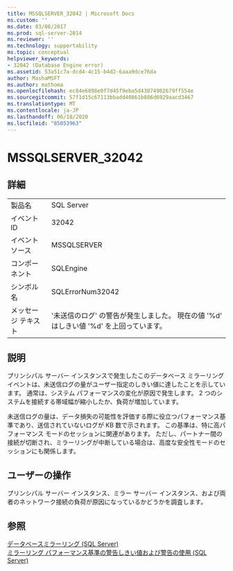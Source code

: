 ```yaml
---
title: MSSQLSERVER_32042 | Microsoft Docs
ms.custom: ''
ms.date: 03/08/2017
ms.prod: sql-server-2014
ms.reviewer: ''
ms.technology: supportability
ms.topic: conceptual
helpviewer_keywords:
- 32042 (Database Engine error)
ms.assetid: 53a51c7a-dcd4-4c15-b4d2-6aaa9dce76da
author: MashaMSFT
ms.author: mathoma
ms.openlocfilehash: ec84e6898e0f7d45f9eba5d43074982679ff554e
ms.sourcegitcommit: 57f1d15c67113bbadd40861b886d6929aacd3467
ms.translationtype: MT
ms.contentlocale: ja-JP
ms.lasthandoff: 06/18/2020
ms.locfileid: "85053963"
---
```

# <a name="mssqlserver_32042"></a>MSSQLSERVER_32042
    
## <a name="details"></a>詳細  
  
|||  
|-|-|  
|製品名|SQL Server|  
|イベント ID|32042|  
|イベント ソース|MSSQLSERVER|  
|コンポーネント|SQLEngine|  
|シンボル名|SQLErrorNum32042|  
|メッセージ テキスト|'未送信のログ' の警告が発生しました。 現在の値 '%d' はしきい値 '%d' を上回っています。|  
  
## <a name="explanation"></a>説明  
 プリンシパル サーバー インスタンスで発生したこのデータベース ミラーリング イベントは、未送信ログの量がユーザー指定のしきい値に達したことを示しています。 通常は、システム パフォーマンスの変化が原因で発生します。 2 つのシステムを接続する帯域幅が縮小したか、負荷が増加しています。  
  
 未送信ログの量は、データ損失の可能性を評価する際に役立つパフォーマンス基準であり、送信されていないログが KB 数で示されます。 この基準は、特に高パフォーマンス モードのセッションに関連があります。 ただし、パートナー間の接続が切断され、ミラーリングが中断している場合は、高度な安全性モードのセッションにも関係します。  
  
## <a name="user-action"></a>ユーザーの操作  
 プリンシパル サーバー インスタンス、ミラー サーバー インスタンス、および両者のネットワーク接続の負荷が原因になっているかどうかを調査します。  
  
## <a name="see-also"></a>参照  
 [データベースミラーリング &#40;SQL Server&#41;](../../database-engine/database-mirroring/database-mirroring-sql-server.md)   
 [ミラーリング パフォーマンス基準の警告しきい値および警告の使用 &#40;SQL Server&#41;](../../database-engine/database-mirroring/use-warning-thresholds-and-alerts-on-mirroring-performance-metrics-sql-server.md)  
  
  
